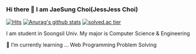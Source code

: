 ### Hi there 👋 I am JaeSung Choi(JessJess Choi)
[![Hits](https://hits.seeyoufarm.com/api/count/incr/badge.svg?url=https%3A%2F%2Fgithub.com%2FJessJess-Choi&count_bg=%2379C83D&title_bg=%23555555&icon=&icon_color=%23E7E7E7&title=hits&edge_flat=false)](https://hits.seeyoufarm.com)
[![Anurag's github stats](https://github-readme-stats.vercel.app/api?username={username}&show_icons=true&theme={theme})](https://github.com/{username}/github-readme-stats)
[![solved.ac tier](http://mazassumnida.wtf/api/v2/generate_badge?boj={js3460})](https://solved.ac/{js3460})

I am student in Soongsil Univ.
My major is Computer Science & Engineering

🌱 I’m currently learning ...
Web Programming
Problem Solving


<!--
**JessJess-Choi/JessJess-Choi** is a ✨ _special_ ✨ repository because its `README.md` (this file) appears on your GitHub profile.

Here are some ideas to get you started:

- 🔭 I’m currently working on ...
- 🌱 I’m currently learning ...
- 👯 I’m looking to collaborate on ...
- 🤔 I’m looking for help with ...
- 💬 Ask me about ...
- 📫 How to reach me: ...
- 😄 Pronouns: ...
- ⚡ Fun fact: ...
-->
